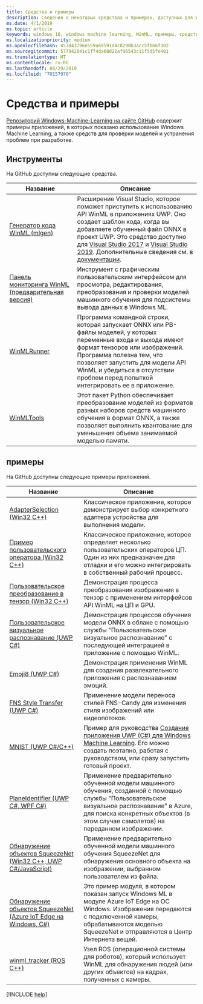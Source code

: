 ```yaml
---
title: Средства и примеры
description: Сведения о некоторых средствах и примерах, доступных для Windows Machine Learning.
ms.date: 4/1/2019
ms.topic: article
keywords: windows 10, windows machine learning, WinML, примеры, средства
ms.localizationpriority: medium
ms.openlocfilehash: 453d43796e559a69591d4c8290b3acc5fb66f302
ms.sourcegitcommit: 577942041c1ff4da60d22af96543c11f5d5fe401
ms.translationtype: HT
ms.contentlocale: ru-RU
ms.lasthandoff: 08/29/2019
ms.locfileid: "70157970"
---
```

# <a name="tools-and-samples"></a>Средства и примеры

[Репозиторий Windows-Machine-Learning на сайте GitHub](https://github.com/Microsoft/Windows-Machine-Learning) содержит примеры приложений, в которых показано использование Windows Machine Learning, а также средств для проверки моделей и устранения проблем при разработке.

## <a name="tools"></a>Инструменты

На GitHub доступны следующие средства.

| Название | Описание |
|------|-------------|
| [Генератор кода WinML (mlgen)](https://marketplace.visualstudio.com/items?itemName=WinML.mlgen) | Расширение Visual Studio, которое поможет приступить к использованию API WinML в приложениях UWP. Оно создает шаблон кода, когда вы добавляете обученный файл ONNX в проект UWP. Это средство доступно для [Visual Studio 2017](https://marketplace.visualstudio.com/items?itemName=WinML.mlgen) и [Visual Studio 2019](https://marketplace.visualstudio.com/items?itemName=WinML.MLGenV2). Дополнительные сведения см. в [документации](mlgen.md).
| [Панель мониторинга WinML (предварительная версия)](https://github.com/Microsoft/Windows-Machine-Learning/tree/master/Tools/WinMLDashboard) | Инструмент с графическим пользовательским интерфейсом для просмотра, редактирования, преобразования и проверки моделей машинного обучения для подсистемы вывода данных в Windows ML. |
| [WinMLRunner](https://github.com/Microsoft/Windows-Machine-Learning/tree/master/Tools/WinMLRunner) | Программа командной строки, которая запускает ONNX или PB-файлы моделей, у которых переменные входа и выхода имеют формат тензоров или изображений. Программа полезна тем, что позволяет запустить для модели API WinML и убедиться в отсутствии проблем перед попыткой интегрировать ее в приложение. |
| [WinMLTools](https://pypi.org/project/winmltools/) | Этот пакет Python обеспечивает преобразование моделей из форматов разных наборов средств машинного обучения в формат ONNX, а также позволяет выполнить квантование для уменьшения объема занимаемой моделью памяти. |

## <a name="samples"></a>примеры

На GitHub доступны следующие примеры приложений.

| Название | Описание |
|------|-------------|
| [AdapterSelection (Win32 C++)](https://github.com/Microsoft/Windows-Machine-Learning/tree/master/Samples/AdapterSelection/AdapterSelection/cpp) | Классическое приложение, которое демонстрирует выбор конкретного адаптера устройства для выполнения модели. |
| [Пример пользовательского оператора (Win32 C++)](https://github.com/Microsoft/Windows-Machine-Learning/tree/master/Samples/CustomOperatorCPU/desktop/cpp) | Классическое приложение, которое определяет несколько пользовательских операторов ЦП. Один из них предназначен для отладки и его можно интегрировать в собственный рабочий процесс. |
| [Пользовательское преобразование в тензор (Win32 C++)](https://github.com/Microsoft/Windows-Machine-Learning/tree/master/Samples/CustomTensorization) | Демонстрация процесса преобразования изображения в тензор с применением интерфейсов API WinML на ЦП и GPU. |
| [Пользовательское визуальное распознавание (UWP C#)](https://docs.microsoft.com/azure/cognitive-services/custom-vision-service/custom-vision-onnx-windows-ml) | Демонстрация процессов обучения модели ONNX в облаке с помощью службы "Пользовательское визуальное распознавание" с последующей интеграцией в приложение с помощью WinML. |
| [Emoji8 (UWP C#)](https://github.com/Microsoft/Windows-Machine-Learning/tree/master/Samples/Emoji8/UWP/cs) | Демонстрация применения WinML для создания развлекательного приложения с распознаванием эмоций. |
| [FNS Style Transfer (UWP C#)](https://github.com/Microsoft/Windows-Machine-Learning/tree/master/Samples/FNSCandyStyleTransfer) | Применение модели переноса стилей FNS-Candy для изменения стиля изображений или видеопотоков. |
| [MNIST (UWP C#/C++)](https://github.com/Microsoft/Windows-Machine-Learning/tree/master/Samples/MNIST) | Пример для руководства [ Создание приложения UWP (C#) для Windows Machine Learning](get-started-uwp.md). Его можно создать поэтапно, работая с руководством, или сразу запустить готовый проект. |
| [PlaneIdentifier (UWP C#, WPF C#)](https://github.com/Microsoft/Windows-AppConsult-Samples-UWP/tree/master/PlaneIdentifier) | Применение предварительно обученной модели машинного обучения, созданной с помощью службы "Пользовательское визуальное распознавание" в Azure, для поиска конкретных объектов (в этом случае самолетов) на переданном изображении. |
| [Обнаружение объектов SqueezeNet (Win32 C++, UWP C#/JavaScript)](https://github.com/Microsoft/Windows-Machine-Learning/tree/master/Samples/SqueezeNetObjectDetection) | Применение предварительно обученной модели машинного обучения SqueezeNet для обнаружения основного объекта на изображении, выбранном пользователем из файла. |
| [Обнаружение объектов SqueezeNet (Azure IoT Edge на Windows, C#)](https://github.com/Microsoft/Windows-iotcore-samples/tree/develop/Samples/EdgeModules/SqueezeNetObjectDetection/cs) | Это пример модуля, в котором показан запуск Windows ML в модуле Azure IoT Edge на ОС Windows. Изображения передаются с подключенной камеры, обрабатываются моделью SqueezeNet и отправляются в Центр Интернета вещей. |
| [winml_tracker (ROS C++)](https://github.com/ms-iot/winml_tracker) | Узел ROS (операционной системы для роботов), который использует WinML для обнаружения людей (или других объектов) на кадрах, полученных с камеры. |

[!INCLUDE [help](../includes/get-help.md)]
